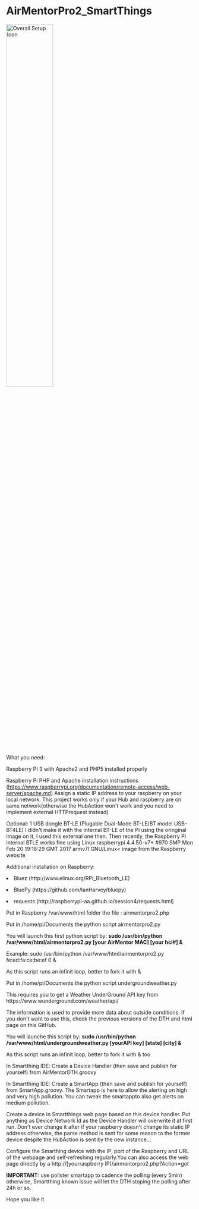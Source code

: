 # AirMentorPro2_SmartThings

<img src="https://github.com/philippeportesppo/AirMentorPro2_SmartThings/blob/master/overallsetup.png" alt="Overall Setup Icon" style="width:50%;height:50%;">

What you need:

Raspberry PI 3 with Apache2 and PHP5 installed properly<p></p>
  Raspberry Pi PHP and Apache installation instructions (https://www.raspberrypi.org/documentation/remote-access/web-server/apache.md)
Assign a static IP address to your raspberry on your local network. This project works only if your Hub and raspberry are on same network(otherwise the HubAction won't work and you need to implement external HTTPrequest instead)<p></p>
Optional: 1 USB dongle BT-LE (Plugable Dual-Mode BT-LE/BT model USB-BT4LE)  I didn't make it with the internal BT-LE of the Pi using the oringinal image on it, I used this external one then. Then recently, the Raspberry Pi internal BTLE works fine using Linux raspberrypi 4.4.50-v7+ #970 SMP Mon Feb 20 19:18:29 GMT 2017 armv7l GNU/Linux< image from the Raspberry website <p></p>
Additional installation on Raspberry:<p></p>
  <li>Bluez (http://www.elinux.org/RPi_Bluetooth_LE)<p></p></li>
  <li>BluePy (https://github.com/IanHarvey/bluepy)<p></p></li>
  <li>requests (http://raspberrypi-aa.github.io/session4/requests.html)<p></p></li>
Put in Raspberry /var/www/html folder the file : airmentorpro2.php<p></p>
Put in /home/pi/Documents the python script airmentorpro2.py<p></p>
You will launch this first python script by: <b>sudo /usr/bin/python /var/www/html/airmentorpro2.py [your AirMentor MAC] [your hci#] & </b><p></p>Example: sudo /usr/bin/python /var/www/html/airmentorpro2.py fe:ed:fa:ce:be:ef 0 & <p></p>As this script runs an infinit loop, better to fork it with &<p></p>
Put in /home/pi/Documents the python script undergroundweather.py<p></p>
This requires you to get a Weather UnderGround API key from https://www.wunderground.com/weather/api/<p></p>The information is used to provide more data about outside conditions. If you don't want to use this, check the previous versions of the DTH and html page on this GitHub.<p></p>
<p></p> You will launche this script by: <b>sudo /usr/bin/python /var/www/html/undergroundweather.py [yourAPI key] [state] [city] &</b>
<p>As this script runs an infinit loop, better to fork it with & too</p>
In Smartthing IDE: Create a Device Handler (then save and publish for yourself) from AirMentorDTH.groovy <p></p>
In Smartthing IDE: Create a SmartApp (then save and publish for yourself) from SmartApp.groovy. The Smartapp is here to allow the alerting on high and very high pollution. You can tweak the smartappto also get alerts on medium pollution.<p></p>
Create a device in Smartthings web page based on this device handler. Put anything as Device Network Id as the Device Handler will overwrite it at first run. Don't ever change it after if your raspberry doesn't change its static IP address otherwise, the parse method is sent for some reason to the former device despite the HubAction is sent by the new instance...<p></p>
Configure the Smarthing device with the IP, port of the Raspberry and URL of the webpage and self-refreshing regularly.You can also access the web page directly by a http://[yourraspberry IP]/airmentorpro2.php?Action=get<p></p>
<b>IMPORTANT:</b> use pollster smartapp to cadence the polling (every 5min) otherwise, Smartthing known issue will let the DTH stoping the polling after 24h or so.<p></p>
Hope you like it.
